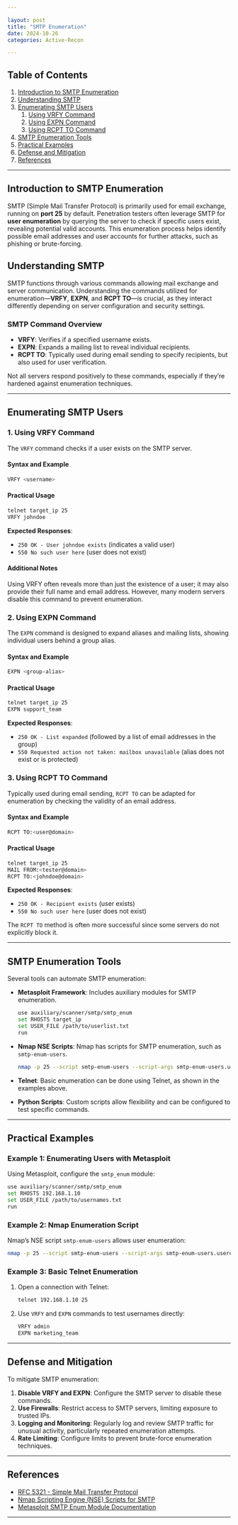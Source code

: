 ```yaml
---

layout: post  
title: "SMTP Enumeration"  
date: 2024-10-26  
categories: Active-Recon 

---
```


## Table of Contents

1. [Introduction to SMTP Enumeration](#introduction-to-smtp-enumeration)  
2. [Understanding SMTP](#understanding-smtp)  
3. [Enumerating SMTP Users](#enumerating-smtp-users)  
   1. [Using VRFY Command](#using-vrfy-command)  
   2. [Using EXPN Command](#using-expn-command)  
   3. [Using RCPT TO Command](#using-rcpt-to-command)  
4. [SMTP Enumeration Tools](#smtp-enumeration-tools)  
5. [Practical Examples](#practical-examples)  
6. [Defense and Mitigation](#defense-and-mitigation)  
7. [References](#references)  

---

## Introduction to SMTP Enumeration

SMTP (Simple Mail Transfer Protocol) is primarily used for email exchange, running on **port 25** by default. Penetration testers often leverage SMTP for **user enumeration** by querying the server to check if specific users exist, revealing potential valid accounts. This enumeration process helps identify possible email addresses and user accounts for further attacks, such as phishing or brute-forcing.

## Understanding SMTP

SMTP functions through various commands allowing mail exchange and server communication. Understanding the commands utilized for enumeration—**VRFY**, **EXPN**, and **RCPT TO**—is crucial, as they interact differently depending on server configuration and security settings.

### SMTP Command Overview

- **VRFY**: Verifies if a specified username exists.
- **EXPN**: Expands a mailing list to reveal individual recipients.
- **RCPT TO**: Typically used during email sending to specify recipients, but also used for user verification.

Not all servers respond positively to these commands, especially if they’re hardened against enumeration techniques.

---

## Enumerating SMTP Users

### 1. Using VRFY Command

The `VRFY` command checks if a user exists on the SMTP server.

#### Syntax and Example

```bash
VRFY <username>
```

#### Practical Usage

```bash
telnet target_ip 25
VRFY johndoe
```

**Expected Responses**:

- `250 OK - User johndoe exists` (indicates a valid user)
- `550 No such user here` (user does not exist)

#### Additional Notes

Using VRFY often reveals more than just the existence of a user; it may also provide their full name and email address. However, many modern servers disable this command to prevent enumeration.

### 2. Using EXPN Command

The `EXPN` command is designed to expand aliases and mailing lists, showing individual users behind a group alias.

#### Syntax and Example

```bash
EXPN <group-alias>
```

#### Practical Usage

```bash
telnet target_ip 25
EXPN support_team
```

**Expected Responses**:

- `250 OK - List expanded` (followed by a list of email addresses in the group)
- `550 Requested action not taken: mailbox unavailable` (alias does not exist or is protected)

### 3. Using RCPT TO Command

Typically used during email sending, `RCPT TO` can be adapted for enumeration by checking the validity of an email address.

#### Syntax and Example

```bash
RCPT TO:<user@domain>
```

#### Practical Usage

```bash
telnet target_ip 25
MAIL FROM:<tester@domain>
RCPT TO:<johndoe@domain>
```

**Expected Responses**:

- `250 OK - Recipient exists` (user exists)
- `550 No such user here` (user does not exist)

The `RCPT TO` method is often more successful since some servers do not explicitly block it.

---

## SMTP Enumeration Tools

Several tools can automate SMTP enumeration:

- **Metasploit Framework**: Includes auxiliary modules for SMTP enumeration.
  
  ```bash
  use auxiliary/scanner/smtp/smtp_enum
  set RHOSTS target_ip
  set USER_FILE /path/to/userlist.txt
  run
  ```

- **Nmap NSE Scripts**: Nmap has scripts for SMTP enumeration, such as `smtp-enum-users`.
  
  ```bash
  nmap -p 25 --script smtp-enum-users --script-args smtp-enum-users.userdb=userlist.txt target_ip
  ```

- **Telnet**: Basic enumeration can be done using Telnet, as shown in the examples above.

- **Python Scripts**: Custom scripts allow flexibility and can be configured to test specific commands.

---

## Practical Examples

### Example 1: Enumerating Users with Metasploit

Using Metasploit, configure the `smtp_enum` module:

```bash
use auxiliary/scanner/smtp/smtp_enum
set RHOSTS 192.168.1.10
set USER_FILE /path/to/usernames.txt
run
```

### Example 2: Nmap Enumeration Script

Nmap’s NSE script `smtp-enum-users` allows user enumeration:

```bash
nmap -p 25 --script smtp-enum-users --script-args smtp-enum-users.userdb=userlist.txt 192.168.1.10
```

### Example 3: Basic Telnet Enumeration

1. Open a connection with Telnet:

   ```bash
   telnet 192.168.1.10 25
   ```

2. Use `VRFY` and `EXPN` commands to test usernames directly:

   ```bash
   VRFY admin
   EXPN marketing_team
   ```

---

## Defense and Mitigation

To mitigate SMTP enumeration:

1. **Disable VRFY and EXPN**: Configure the SMTP server to disable these commands.
2. **Use Firewalls**: Restrict access to SMTP servers, limiting exposure to trusted IPs.
3. **Logging and Monitoring**: Regularly log and review SMTP traffic for unusual activity, particularly repeated enumeration attempts.
4. **Rate Limiting**: Configure limits to prevent brute-force enumeration techniques.

---

## References

- [RFC 5321 - Simple Mail Transfer Protocol](https://tools.ietf.org/html/rfc5321)
- [Nmap Scripting Engine (NSE) Scripts for SMTP](https://nmap.org/nsedoc/scripts/smtp-enum-users.html)
- [Metasploit SMTP Enum Module Documentation](https://www.rapid7.com/db/modules/auxiliary/scanner/smtp/smtp_enum)

--- 
